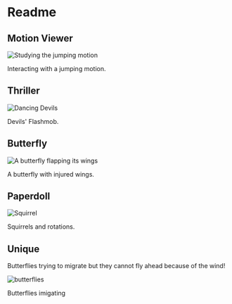 # Readme

## Motion Viewer

![Studying the jumping motion](http://g.recordit.co/X8hklB6lYV.gif)

Interacting with a jumping motion.

## Thriller

![Dancing Devils](http://g.recordit.co/v8TRDJ4Gzk.gif)

Devils' Flashmob.

## Butterfly

![A butterfly flapping its wings](http://recordit.co/2Omu2Jrtsi)

A butterfly with injured wings.

## Paperdoll

![Squirrel](http://g.recordit.co/x39KSSSMHr.gif)

Squirrels and rotations.

## Unique

Butterflies trying to migrate but they cannot fly 
ahead because of the wind!

![butterflies](http://g.recordit.co/rdoV0UUdES.gif)

Butterflies imigating



